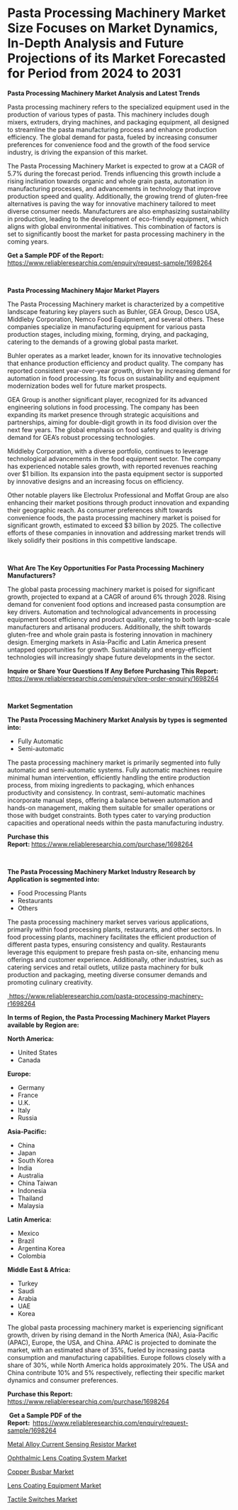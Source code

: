 <p><h1>Pasta Processing Machinery Market Size Focuses on Market Dynamics, In-Depth Analysis and Future Projections of its Market Forecasted for Period from 2024 to 2031</h1></p><p><strong>Pasta Processing Machinery Market Analysis and Latest Trends</strong></p>
<p><p>Pasta processing machinery refers to the specialized equipment used in the production of various types of pasta. This machinery includes dough mixers, extruders, drying machines, and packaging equipment, all designed to streamline the pasta manufacturing process and enhance production efficiency. The global demand for pasta, fueled by increasing consumer preferences for convenience food and the growth of the food service industry, is driving the expansion of this market.</p><p>The Pasta Processing Machinery Market is expected to grow at a CAGR of 5.7% during the forecast period. Trends influencing this growth include a rising inclination towards organic and whole grain pasta, automation in manufacturing processes, and advancements in technology that improve production speed and quality. Additionally, the growing trend of gluten-free alternatives is paving the way for innovative machinery tailored to meet diverse consumer needs. Manufacturers are also emphasizing sustainability in production, leading to the development of eco-friendly equipment, which aligns with global environmental initiatives. This combination of factors is set to significantly boost the market for pasta processing machinery in the coming years.</p></p>
<p><strong>Get a Sample PDF of the Report:&nbsp;</strong> <a href="https://www.reliableresearchiq.com/enquiry/request-sample/1698264?utm_campaign=1117&utm_medium=2&utm_source=Github&utm_content=ia&utm_term=04102024&utm_id=pasta-processing-machinery">https://www.reliableresearchiq.com/enquiry/request-sample/1698264</a></p>
<p>&nbsp;</p>
<p><strong>Pasta Processing Machinery Major Market Players</strong></p>
<p><p>The Pasta Processing Machinery market is characterized by a competitive landscape featuring key players such as Buhler, GEA Group, Desco USA, Middleby Corporation, Nemco Food Equipment, and several others. These companies specialize in manufacturing equipment for various pasta production stages, including mixing, forming, drying, and packaging, catering to the demands of a growing global pasta market.</p><p>Buhler operates as a market leader, known for its innovative technologies that enhance production efficiency and product quality. The company has reported consistent year-over-year growth, driven by increasing demand for automation in food processing. Its focus on sustainability and equipment modernization bodes well for future market prospects.</p><p>GEA Group is another significant player, recognized for its advanced engineering solutions in food processing. The company has been expanding its market presence through strategic acquisitions and partnerships, aiming for double-digit growth in its food division over the next few years. The global emphasis on food safety and quality is driving demand for GEA’s robust processing technologies.</p><p>Middleby Corporation, with a diverse portfolio, continues to leverage technological advancements in the food equipment sector. The company has experienced notable sales growth, with reported revenues reaching over $1 billion. Its expansion into the pasta equipment sector is supported by innovative designs and an increasing focus on efficiency.</p><p>Other notable players like Electrolux Professional and Moffat Group are also enhancing their market positions through product innovation and expanding their geographic reach. As consumer preferences shift towards convenience foods, the pasta processing machinery market is poised for significant growth, estimated to exceed $3 billion by 2025. The collective efforts of these companies in innovation and addressing market trends will likely solidify their positions in this competitive landscape.</p></p>
<p>&nbsp;</p>
<p><strong>What Are The Key Opportunities For Pasta Processing Machinery Manufacturers?</strong></p>
<p><p>The global pasta processing machinery market is poised for significant growth, projected to expand at a CAGR of around 6% through 2028. Rising demand for convenient food options and increased pasta consumption are key drivers. Automation and technological advancements in processing equipment boost efficiency and product quality, catering to both large-scale manufacturers and artisanal producers. Additionally, the shift towards gluten-free and whole grain pasta is fostering innovation in machinery design. Emerging markets in Asia-Pacific and Latin America present untapped opportunities for growth. Sustainability and energy-efficient technologies will increasingly shape future developments in the sector.</p></p>
<p><strong>Inquire or Share Your Questions If Any Before Purchasing This Report:</strong> <a href="https://www.reliableresearchiq.com/enquiry/pre-order-enquiry/1698264?utm_campaign=1117&utm_medium=2&utm_source=Github&utm_content=ia&utm_term=04102024&utm_id=pasta-processing-machinery">https://www.reliableresearchiq.com/enquiry/pre-order-enquiry/1698264</a></p>
<p>&nbsp;</p>
<p><strong>Market Segmentation</strong></p>
<p><strong>The Pasta Processing Machinery Market Analysis by types is segmented into:</strong></p>
<p><ul><li>Fully Automatic</li><li>Semi-automatic</li></ul></p>
<p><p>The pasta processing machinery market is primarily segmented into fully automatic and semi-automatic systems. Fully automatic machines require minimal human intervention, efficiently handling the entire production process, from mixing ingredients to packaging, which enhances productivity and consistency. In contrast, semi-automatic machines incorporate manual steps, offering a balance between automation and hands-on management, making them suitable for smaller operations or those with budget constraints. Both types cater to varying production capacities and operational needs within the pasta manufacturing industry.</p></p>
<p><strong>Purchase this Report:&nbsp;</strong><a href="https://www.reliableresearchiq.com/purchase/1698264?utm_campaign=1117&utm_medium=2&utm_source=Github&utm_content=ia&utm_term=04102024&utm_id=pasta-processing-machinery">https://www.reliableresearchiq.com/purchase/1698264</a></p>
<p>&nbsp;</p>
<p><strong>The Pasta Processing Machinery Market Industry Research by Application is segmented into:</strong></p>
<p><ul><li>Food Processing Plants</li><li>Restaurants</li><li>Others</li></ul></p>
<p><p>The pasta processing machinery market serves various applications, primarily within food processing plants, restaurants, and other sectors. In food processing plants, machinery facilitates the efficient production of different pasta types, ensuring consistency and quality. Restaurants leverage this equipment to prepare fresh pasta on-site, enhancing menu offerings and customer experience. Additionally, other industries, such as catering services and retail outlets, utilize pasta machinery for bulk production and packaging, meeting diverse consumer demands and promoting culinary creativity.</p></p>
<p><a href="https://www.reliableresearchiq.com/pasta-processing-machinery-r1698264?utm_campaign=1117&utm_medium=2&utm_source=Github&utm_content=ia&utm_term=04102024&utm_id=pasta-processing-machinery">&nbsp;https://www.reliableresearchiq.com/pasta-processing-machinery-r1698264</a></p>
<p><strong>In terms of Region, the Pasta Processing Machinery Market Players available by Region are:</strong></p>
<p>
    <p> <strong> North America: </strong>
        <ul>
            <li>United States</li>
            <li>Canada</li>
        </ul>
        </p> 
    <p> <strong> Europe: </strong>
        <ul>
            <li>Germany</li>
            <li>France</li>
            <li>U.K.</li>
            <li>Italy</li>
            <li>Russia</li>
        </ul>
        </p> 
    <p> <strong> Asia-Pacific: </strong>
        <ul>
            <li>China</li>
            <li>Japan</li>
            <li>South Korea</li>
            <li>India</li>
            <li>Australia</li>
            <li>China Taiwan</li>
            <li>Indonesia</li>
            <li>Thailand</li>
            <li>Malaysia</li>
        </ul>
        </p> 
    <p> <strong> Latin America: </strong>
        <ul>
            <li>Mexico</li>
            <li>Brazil</li>
            <li>Argentina Korea</li>
            <li>Colombia</li>
        </ul>
        </p> 
    <p> <strong> Middle East & Africa: </strong>
        <ul>
            <li>Turkey</li>
            <li>Saudi</li>
            <li>Arabia</li>
            <li>UAE</li>
            <li>Korea</li>
        </ul>
    </p>
    </p>
<p><p>The global pasta processing machinery market is experiencing significant growth, driven by rising demand in the North America (NA), Asia-Pacific (APAC), Europe, the USA, and China. APAC is projected to dominate the market, with an estimated share of 35%, fueled by increasing pasta consumption and manufacturing capabilities. Europe follows closely with a share of 30%, while North America holds approximately 20%. The USA and China contribute 10% and 5% respectively, reflecting their specific market dynamics and consumer preferences.</p></p>
<p><strong>Purchase this Report: </strong><a href="https://www.reliableresearchiq.com/purchase/1698264?utm_campaign=1117&utm_medium=2&utm_source=Github&utm_content=ia&utm_term=04102024&utm_id=pasta-processing-machinery">https://www.reliableresearchiq.com/purchase/1698264</a></p>
<p>&nbsp;<strong>Get a Sample PDF of the Report:&nbsp;&nbsp;</strong><a href="https://www.reliableresearchiq.com/enquiry/request-sample/1698264?utm_campaign=1117&utm_medium=2&utm_source=Github&utm_content=ia&utm_term=04102024&utm_id=pasta-processing-machinery">https://www.reliableresearchiq.com/enquiry/request-sample/1698264</a></p>
<p><strong></strong></p>
<p><p><a href="https://issuu.com/reportprime-2/docs/metal-alloy-current-sensing-resisto_9ee7246c3148f2?utm_campaign=1117&utm_medium=2&utm_source=Github&utm_content=ia&utm_term=04102024&utm_id=pasta-processing-machinery">Metal Alloy Current Sensing Resistor Market</a></p><p><a href="https://github.com/LoretaDushku585/Market-Research-Report-List-1/blob/main/ophthalmic-lens-coating-system-market.md?utm_campaign=1117&utm_medium=2&utm_source=Github&utm_content=ia&utm_term=04102024&utm_id=pasta-processing-machinery">Ophthalmic Lens Coating System Market</a></p><p><a href="https://www.linkedin.com/pulse/copper-busbar-market-size-segmentation-trends-growth-analysis-bphme?utm_campaign=1117&utm_medium=2&utm_source=Github&utm_content=ia&utm_term=04102024&utm_id=pasta-processing-machinery">Copper Busbar Market</a></p><p><a href="https://github.com/indrystar/Market-Research-Report-List-5/blob/main/lens-coating-equipment-market.md?utm_campaign=1117&utm_medium=2&utm_source=Github&utm_content=ia&utm_term=04102024&utm_id=pasta-processing-machinery">Lens Coating Equipment Market</a></p><p><a href="https://www.linkedin.com/pulse/regional-adaptations-global-tactile-switches-market-trends-4s6je?utm_campaign=1117&utm_medium=2&utm_source=Github&utm_content=ia&utm_term=04102024&utm_id=pasta-processing-machinery">Tactile Switches Market</a></p></p>